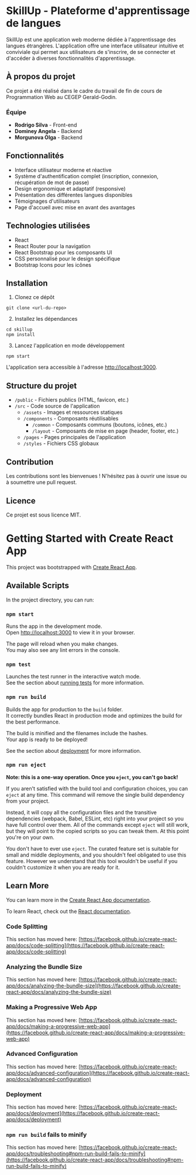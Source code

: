 # SkillUp - Plateforme d'apprentissage de langues

SkillUp est une application web moderne dédiée à l'apprentissage des langues étrangères. L'application offre une interface utilisateur intuitive et conviviale qui permet aux utilisateurs de s'inscrire, de se connecter et d'accéder à diverses fonctionnalités d'apprentissage.

## À propos du projet

Ce projet a été réalisé dans le cadre du travail de fin de cours de Programmation Web au CEGEP Gerald-Godin.

### Équipe

- **Rodrigo Silva** - Front-end
- **Dominey Angela** - Backend
- **Morgunova Olga** - Backend

## Fonctionnalités

- Interface utilisateur moderne et réactive
- Système d'authentification complet (inscription, connexion, récupération de mot de passe)
- Design ergonomique et adaptatif (responsive)
- Présentation des différentes langues disponibles
- Témoignages d'utilisateurs
- Page d'accueil avec mise en avant des avantages

## Technologies utilisées

- React
- React Router pour la navigation
- React Bootstrap pour les composants UI
- CSS personnalisé pour le design spécifique
- Bootstrap Icons pour les icônes

## Installation

1. Clonez ce dépôt
```
git clone <url-du-repo>
```

2. Installez les dépendances
```
cd skillup
npm install
```

3. Lancez l'application en mode développement
```
npm start
```
L'application sera accessible à l'adresse [http://localhost:3000](http://localhost:3000).

## Structure du projet

- `/public` - Fichiers publics (HTML, favicon, etc.)
- `/src` - Code source de l'application
  - `/assets` - Images et ressources statiques
  - `/components` - Composants réutilisables
    - `/common` - Composants communs (boutons, icônes, etc.)
    - `/layout` - Composants de mise en page (header, footer, etc.)
  - `/pages` - Pages principales de l'application
  - `/styles` - Fichiers CSS globaux

## Contribution

Les contributions sont les bienvenues ! N'hésitez pas à ouvrir une issue ou à soumettre une pull request.

## Licence

Ce projet est sous licence MIT.

# Getting Started with Create React App

This project was bootstrapped with [Create React App](https://github.com/facebook/create-react-app).

## Available Scripts

In the project directory, you can run:

### `npm start`

Runs the app in the development mode.\
Open [http://localhost:3000](http://localhost:3000) to view it in your browser.

The page will reload when you make changes.\
You may also see any lint errors in the console.

### `npm test`

Launches the test runner in the interactive watch mode.\
See the section about [running tests](https://facebook.github.io/create-react-app/docs/running-tests) for more information.

### `npm run build`

Builds the app for production to the `build` folder.\
It correctly bundles React in production mode and optimizes the build for the best performance.

The build is minified and the filenames include the hashes.\
Your app is ready to be deployed!

See the section about [deployment](https://facebook.github.io/create-react-app/docs/deployment) for more information.

### `npm run eject`

**Note: this is a one-way operation. Once you `eject`, you can't go back!**

If you aren't satisfied with the build tool and configuration choices, you can `eject` at any time. This command will remove the single build dependency from your project.

Instead, it will copy all the configuration files and the transitive dependencies (webpack, Babel, ESLint, etc) right into your project so you have full control over them. All of the commands except `eject` will still work, but they will point to the copied scripts so you can tweak them. At this point you're on your own.

You don't have to ever use `eject`. The curated feature set is suitable for small and middle deployments, and you shouldn't feel obligated to use this feature. However we understand that this tool wouldn't be useful if you couldn't customize it when you are ready for it.

## Learn More

You can learn more in the [Create React App documentation](https://facebook.github.io/create-react-app/docs/getting-started).

To learn React, check out the [React documentation](https://reactjs.org/).

### Code Splitting

This section has moved here: [https://facebook.github.io/create-react-app/docs/code-splitting](https://facebook.github.io/create-react-app/docs/code-splitting)

### Analyzing the Bundle Size

This section has moved here: [https://facebook.github.io/create-react-app/docs/analyzing-the-bundle-size](https://facebook.github.io/create-react-app/docs/analyzing-the-bundle-size)

### Making a Progressive Web App

This section has moved here: [https://facebook.github.io/create-react-app/docs/making-a-progressive-web-app](https://facebook.github.io/create-react-app/docs/making-a-progressive-web-app)

### Advanced Configuration

This section has moved here: [https://facebook.github.io/create-react-app/docs/advanced-configuration](https://facebook.github.io/create-react-app/docs/advanced-configuration)

### Deployment

This section has moved here: [https://facebook.github.io/create-react-app/docs/deployment](https://facebook.github.io/create-react-app/docs/deployment)

### `npm run build` fails to minify

This section has moved here: [https://facebook.github.io/create-react-app/docs/troubleshooting#npm-run-build-fails-to-minify](https://facebook.github.io/create-react-app/docs/troubleshooting#npm-run-build-fails-to-minify)
